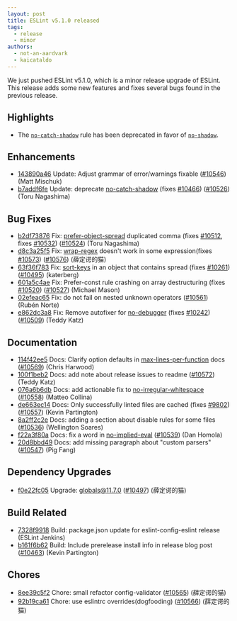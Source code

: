 ```yaml
---
layout: post
title: ESLint v5.1.0 released
tags:
  - release
  - minor
authors:
  - not-an-aardvark
  - kaicataldo
---
```


We just pushed ESLint v5.1.0, which is a minor release upgrade of ESLint. This release adds some new features and fixes several bugs found in the previous release.


## Highlights

* The [`no-catch-shadow`](/docs/rules/no-catch-shadow) rule has been deprecated in favor of [`no-shadow`](/docs/rules/no-shadow).





## Enhancements


* [143890a46](https://github.com/eslint/eslint/commit/143890a46) Update: Adjust grammar of error/warnings fixable ([#10546](https://github.com/eslint/eslint/issues/10546)) (Matt Mischuk)
* [b7addf6fe](https://github.com/eslint/eslint/commit/b7addf6fe) Update: deprecate [no-catch-shadow](/docs/rules/no-catch-shadow) (fixes [#10466](https://github.com/eslint/eslint/issues/10466)) ([#10526](https://github.com/eslint/eslint/issues/10526)) (Toru Nagashima)




## Bug Fixes


* [b2df73876](https://github.com/eslint/eslint/commit/b2df73876) Fix: [prefer-object-spread](/docs/rules/prefer-object-spread) duplicated comma (fixes [#10512](https://github.com/eslint/eslint/issues/10512), fixes [#10532](https://github.com/eslint/eslint/issues/10532)) ([#10524](https://github.com/eslint/eslint/issues/10524)) (Toru Nagashima)
* [d8c3a25f5](https://github.com/eslint/eslint/commit/d8c3a25f5) Fix: [wrap-regex](/docs/rules/wrap-regex) doesn't work in some expression(fixes [#10573](https://github.com/eslint/eslint/issues/10573)) ([#10576](https://github.com/eslint/eslint/issues/10576)) (薛定谔的猫)
* [63f36f783](https://github.com/eslint/eslint/commit/63f36f783) Fix: [sort-keys](/docs/rules/sort-keys) in an object that contains spread (fixes [#10261](https://github.com/eslint/eslint/issues/10261)) ([#10495](https://github.com/eslint/eslint/issues/10495)) (katerberg)
* [601a5c4ae](https://github.com/eslint/eslint/commit/601a5c4ae) Fix: Prefer-const rule crashing on array destructuring (fixes [#10520](https://github.com/eslint/eslint/issues/10520)) ([#10527](https://github.com/eslint/eslint/issues/10527)) (Michael Mason)
* [02efeac65](https://github.com/eslint/eslint/commit/02efeac65) Fix: do not fail on nested unknown operators ([#10561](https://github.com/eslint/eslint/issues/10561)) (Rubén Norte)
* [e862dc3a8](https://github.com/eslint/eslint/commit/e862dc3a8) Fix: Remove autofixer for [no-debugger](/docs/rules/no-debugger) (fixes [#10242](https://github.com/eslint/eslint/issues/10242)) ([#10509](https://github.com/eslint/eslint/issues/10509)) (Teddy Katz)




## Documentation


* [114f42ee5](https://github.com/eslint/eslint/commit/114f42ee5) Docs: Clarify option defaults in [max-lines-per-function](/docs/rules/max-lines-per-function) docs ([#10569](https://github.com/eslint/eslint/issues/10569)) (Chris Harwood)
* [100f1beb2](https://github.com/eslint/eslint/commit/100f1beb2) Docs: add note about release issues to readme ([#10572](https://github.com/eslint/eslint/issues/10572)) (Teddy Katz)
* [076a6b6db](https://github.com/eslint/eslint/commit/076a6b6db) Docs: add actionable fix to [no-irregular-whitespace](/docs/rules/no-irregular-whitespace) ([#10558](https://github.com/eslint/eslint/issues/10558)) (Matteo Collina)
* [de663ec14](https://github.com/eslint/eslint/commit/de663ec14) Docs: Only successfully linted files are cached (fixes [#9802](https://github.com/eslint/eslint/issues/9802)) ([#10557](https://github.com/eslint/eslint/issues/10557)) (Kevin Partington)
* [8a2ff2c2e](https://github.com/eslint/eslint/commit/8a2ff2c2e) Docs:  adding a section about disable rules for some files ([#10536](https://github.com/eslint/eslint/issues/10536)) (Wellington Soares)
* [f22a3f80a](https://github.com/eslint/eslint/commit/f22a3f80a) Docs: fix a word in [no-implied-eval](/docs/rules/no-implied-eval) ([#10539](https://github.com/eslint/eslint/issues/10539)) (Dan Homola)
* [20d8bbd49](https://github.com/eslint/eslint/commit/20d8bbd49) Docs: add missing paragraph about "custom parsers" ([#10547](https://github.com/eslint/eslint/issues/10547)) (Pig Fang)




## Dependency Upgrades


* [f0e22fc05](https://github.com/eslint/eslint/commit/f0e22fc05) Upgrade: globals@11.7.0 ([#10497](https://github.com/eslint/eslint/issues/10497)) (薛定谔的猫)




## Build Related


* [7328f9918](https://github.com/eslint/eslint/commit/7328f9918) Build: package.json update for eslint-config-eslint release (ESLint Jenkins)
* [b161f6b62](https://github.com/eslint/eslint/commit/b161f6b62) Build: Include prerelease install info in release blog post ([#10463](https://github.com/eslint/eslint/issues/10463)) (Kevin Partington)




## Chores


* [8ee39c5f2](https://github.com/eslint/eslint/commit/8ee39c5f2) Chore: small refactor config-validator ([#10565](https://github.com/eslint/eslint/issues/10565)) (薛定谔的猫)
* [92b19ca61](https://github.com/eslint/eslint/commit/92b19ca61) Chore: use eslintrc overrides(dogfooding) ([#10566](https://github.com/eslint/eslint/issues/10566)) (薛定谔的猫)
